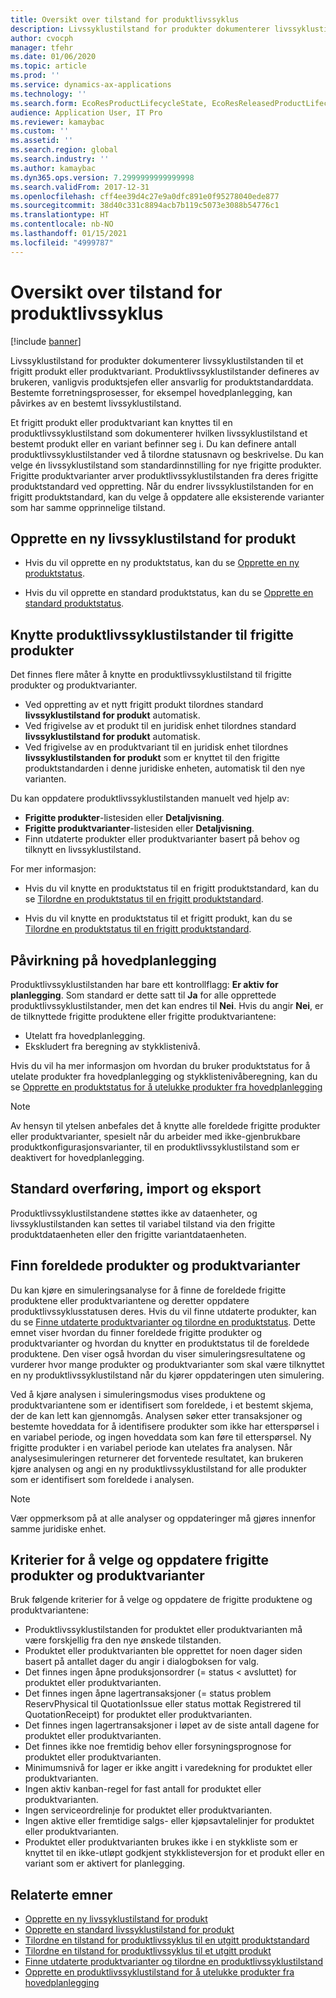 ```yaml
---
title: Oversikt over tilstand for produktlivssyklus
description: Livssyklustilstand for produkter dokumenterer livssyklustilstanden til et frigitt produkt eller produktvariant.
author: cvocph
manager: tfehr
ms.date: 01/06/2020
ms.topic: article
ms.prod: ''
ms.service: dynamics-ax-applications
ms.technology: ''
ms.search.form: EcoResProductLifecycleState, EcoResReleasedProductLifecycleStateChanges
audience: Application User, IT Pro
ms.reviewer: kamaybac
ms.custom: ''
ms.assetid: ''
ms.search.region: global
ms.search.industry: ''
ms.author: kamaybac
ms.dyn365.ops.version: 7.2999999999999998
ms.search.validFrom: 2017-12-31
ms.openlocfilehash: cff4ee39d4c27e9a0dfc891e0f95278040ede877
ms.sourcegitcommit: 38d40c331c8894acb7b119c5073e3088b54776c1
ms.translationtype: HT
ms.contentlocale: nb-NO
ms.lasthandoff: 01/15/2021
ms.locfileid: "4999787"
---
```

# <a name="product-lifecycle-state-overview"></a>Oversikt over tilstand for produktlivssyklus

[!include [banner](../includes/banner.md)]

Livssyklustilstand for produkter dokumenterer livssyklustilstanden til et frigitt produkt eller produktvariant. Produktlivssyklustilstander defineres av brukeren, vanligvis produktsjefen eller ansvarlig for produktstandarddata. Bestemte forretningsprosesser, for eksempel hovedplanlegging, kan påvirkes av en bestemt livssyklustilstand.

Et frigitt produkt eller produktvariant kan knyttes til en produktlivssyklustilstand som dokumenterer hvilken livssyklustilstand et bestemt produkt eller en variant befinner seg i. Du kan definere antall produktlivssyklustilstander ved å tilordne statusnavn og beskrivelse. Du kan velge én livssyklustilstand som standardinnstilling for nye frigitte produkter. Frigitte produktvarianter arver produktlivssyklustilstanden fra deres frigitte produktstandard ved oppretting. Når du endrer livssyklustilstanden for en frigitt produktstandard, kan du velge å oppdatere alle eksisterende varianter som har samme opprinnelige tilstand.  

## <a name="create-a-new-product-lifecycle-state"></a>Opprette en ny livssyklustilstand for produkt

- Hvis du vil opprette en ny produktstatus, kan du se [Opprette en ny produktstatus](tasks/new-product-lifecycle-state.md).

- Hvis du vil opprette en standard produktstatus, kan du se [Opprette en standard produktstatus](tasks/default-product-lifecycle-state.md).

## <a name="associate-product-lifecycle-states-to-released-products"></a>Knytte produktlivssyklustilstander til frigitte produkter  

Det finnes flere måter å knytte en produktlivssyklustilstand til frigitte produkter og produktvarianter.

- Ved oppretting av et nytt frigitt produkt tilordnes standard **livssyklustilstand for produkt** automatisk.
- Ved frigivelse av et produkt til en juridisk enhet tilordnes standard **livssyklustilstand for produkt** automatisk.
- Ved frigivelse av en produktvariant til en juridisk enhet tilordnes **livssyklustilstanden for produkt** som er knyttet til den frigitte produktstandarden i denne juridiske enheten, automatisk til den nye varianten.

Du kan oppdatere produktlivssyklustilstanden manuelt ved hjelp av:

- **Frigitte produkter**-listesiden eller **Detaljvisning**.
- **Frigitte produktvarianter**-listesiden eller **Detaljvisning**.
- Finn utdaterte produkter eller produktvarianter basert på behov og tilknytt en livssyklustilstand.  

For mer informasjon:

- Hvis du vil knytte en produktstatus til en frigitt produktstandard, kan du se [Tilordne en produktstatus til en frigitt produktstandard](tasks/product-lifecycle-state-released-product-master.md).

- Hvis du vil knytte en produktstatus til et frigitt produkt, kan du se [Tilordne en produktstatus til en frigitt produktstandard](tasks/product-lifecycle-state-released-product.md).

## <a name="impact-on-master-planning"></a>Påvirkning på hovedplanlegging

Produktlivssyklustilstanden har bare ett kontrollflagg: **Er aktiv for planlegging**. Som standard er dette satt til **Ja** for alle opprettede produktlivssyklustilstander, men det kan endres til **Nei**. Hvis du angir **Nei**, er de tilknyttede frigitte produktene eller frigitte produktvariantene:

- Utelatt fra hovedplanlegging.
- Ekskludert fra beregning av stykklistenivå.

Hvis du vil ha mer informasjon om hvordan du bruker produktstatus for å utelate produkter fra hovedplanlegging og stykklistenivåberegning, kan du se [Opprette en produktstatus for å utelukke produkter fra hovedplanlegging](tasks/exclude-products-master-planning.md)

> [!NOTE]
> Av hensyn til ytelsen anbefales det å knytte alle foreldede frigitte produkter eller produktvarianter, spesielt når du arbeider med ikke-gjenbrukbare produktkonfigurasjonsvarianter, til en produktlivssyklustilstand som er deaktivert for hovedplanlegging.  

## <a name="default-migration-import-and-export"></a>Standard overføring, import og eksport

Produktlivssyklustilstandene støttes ikke av dataenheter, og livssyklustilstanden kan settes til variabel tilstand via den frigitte produktdataenheten eller den frigitte variantdataenheten.

## <a name="find-obsolete-products-and-products-variants"></a>Finn foreldede produkter og produktvarianter

Du kan kjøre en simuleringsanalyse for å finne de foreldede frigitte produktene eller produktvariantene og deretter oppdatere produktlivssyklusstatusen deres. Hvis du vil finne utdaterte produkter, kan du se [Finne utdaterte produktvarianter og tilordne en produktstatus](tasks/obsolete-product-variants.md). Dette emnet viser hvordan du finner foreldede frigitte produkter og produktvarianter og hvordan du knytter en produktstatus til de foreldede produktene. Den viser også hvordan du viser simuleringsresultatene og vurderer hvor mange produkter og produktvarianter som skal være tilknyttet en ny produktlivssyklustilstand når du kjører oppdateringen uten simulering.  

Ved å kjøre analysen i simuleringsmodus vises produktene og produktvariantene som er identifisert som foreldede, i et bestemt skjema, der de kan lett kan gjennomgås. Analysen søker etter transaksjoner og bestemte hoveddata for å identifisere produkter som ikke har etterspørsel i en variabel periode, og ingen hoveddata som kan føre til etterspørsel. Ny frigitte produkter i en variabel periode kan utelates fra analysen. Når analysesimuleringen returnerer det forventede resultatet, kan brukeren kjøre analysen og angi en ny produktlivssyklustilstand for alle produkter som er identifisert som foreldede i analysen.  

> [!NOTE]
> Vær oppmerksom på at alle analyser og oppdateringer må gjøres innenfor samme juridiske enhet.  

## <a name="criteria-to-select-and-update-released-products-or-product-variants"></a>Kriterier for å velge og oppdatere frigitte produkter og produktvarianter

Bruk følgende kriterier for å velge og oppdatere de frigitte produktene og produktvariantene:

- Produktlivssyklustilstanden for produktet eller produktvarianten må være forskjellig fra den nye ønskede tilstanden.
- Produktet eller produktvarianten ble opprettet for noen dager siden basert på antallet dager du angir i dialogboksen for valg.
- Det finnes ingen åpne produksjonsordrer (= status < avsluttet) for produktet eller produktvarianten.
- Det finnes ingen åpne lagertransaksjoner (= status problem ReservPhysical til QuotationIssue eller status mottak Registrered til QuotationReceipt) for produktet eller produktvarianten.
- Det finnes ingen lagertransaksjoner i løpet av de siste antall dagene for produktet eller produktvarianten.
- Det finnes ikke noe fremtidig behov eller forsyningsprognose for produktet eller produktvarianten.  
- Minimumsnivå for lager er ikke angitt i varedekning for produktet eller produktvarianten.
- Ingen aktiv kanban-regel for fast antall for produktet eller produktvarianten.  
- Ingen serviceordrelinje for produktet eller produktvarianten.
- Ingen aktive eller fremtidige salgs- eller kjøpsavtalelinjer for produktet eller produktvarianten.
- Produktet eller produktvarianten brukes ikke i en stykkliste som er knyttet til en ikke-utløpt godkjent stykklisteversjon for et produkt eller en variant som er aktivert for planlegging.

## <a name="related-topics"></a>Relaterte emner

- [Opprette en ny livssyklustilstand for produkt](tasks/new-product-lifecycle-state.md)
- [Opprette en standard livssyklustilstand for produkt](tasks/default-product-lifecycle-state.md)
- [Tilordne en tilstand for produktlivssyklus til en utgitt produktstandard](tasks/product-lifecycle-state-released-product-master.md)
- [Tilordne en tilstand for produktlivssyklus til et utgitt produkt](tasks/product-lifecycle-state-released-product.md)
- [Finne utdaterte produktvarianter og tilordne en produktlivssyklustilstand](tasks/obsolete-product-variants.md)
- [Opprette en produktlivssyklustilstand for å utelukke produkter fra hovedplanlegging](tasks/exclude-products-master-planning.md)
